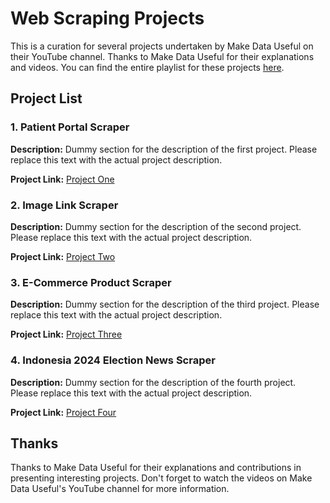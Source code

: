# Web Scraping Projects

This is a curation for several projects undertaken by Make Data Useful on their YouTube channel. Thanks to Make Data Useful for their explanations and videos. You can find the entire playlist for these projects [here](https://www.youtube.com/watch?v=awoEELnQzVg&list=PLq1YsG1H2jMWSjtGMsfGH48DvPQX1VP-I).

## Project List

### 1. Patient Portal Scraper

**Description:**
Dummy section for the description of the first project. Please replace this text with the actual project description.

**Project Link:**
[Project One](#)

### 2. Image Link Scraper

**Description:**
Dummy section for the description of the second project. Please replace this text with the actual project description.

**Project Link:**
[Project Two](#)

### 3. E-Commerce Product Scraper

**Description:**
Dummy section for the description of the third project. Please replace this text with the actual project description.

**Project Link:**
[Project Three](#)

### 4. Indonesia 2024 Election News Scraper

**Description:**
Dummy section for the description of the fourth project. Please replace this text with the actual project description.

**Project Link:**
[Project Four](#)

## Thanks

Thanks to Make Data Useful for their explanations and contributions in presenting interesting projects. Don't forget to watch the videos on Make Data Useful's YouTube channel for more information.
